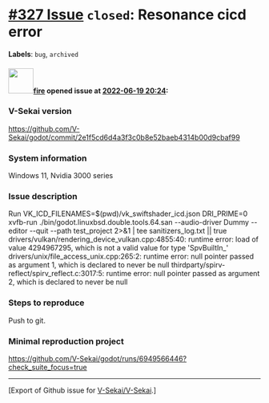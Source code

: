 # [\#327 Issue](https://github.com/V-Sekai/V-Sekai/issues/327) `closed`: Resonance cicd error
**Labels**: `bug`, `archived`


#### <img src="https://avatars.githubusercontent.com/u/32321?u=c2e06a3d2b49a467aa907e54aa259516440267cc&v=4" width="50">[fire](https://github.com/fire) opened issue at [2022-06-19 20:24](https://github.com/V-Sekai/V-Sekai/issues/327):

### V-Sekai version

https://github.com/V-Sekai/godot/commit/2e1f5cd6d4a3f3c0b8e52baeb4314b00d9cbaf99

### System information

Windows 11, Nvidia 3000 series

### Issue description

Run VK_ICD_FILENAMES=$(pwd)/vk_swiftshader_icd.json DRI_PRIME=0 xvfb-run ./bin/godot.linuxbsd.double.tools.64.san --audio-driver Dummy --editor --quit --path test_project 2>&1 | tee sanitizers_log.txt || true
drivers/vulkan/rendering_device_vulkan.cpp:4855:40: runtime error: load of value 4294967295, which is not a valid value for type 'SpvBuiltIn_'
drivers/unix/file_access_unix.cpp:265:2: runtime error: null pointer passed as argument 1, which is declared to never be null
thirdparty/spirv-reflect/spirv_reflect.c:3017:5: runtime error: null pointer passed as argument 2, which is declared to never be null



### Steps to reproduce

Push to git.

### Minimal reproduction project

https://github.com/V-Sekai/godot/runs/6949566446?check_suite_focus=true




-------------------------------------------------------------------------------



[Export of Github issue for [V-Sekai/V-Sekai](https://github.com/V-Sekai/V-Sekai).]
